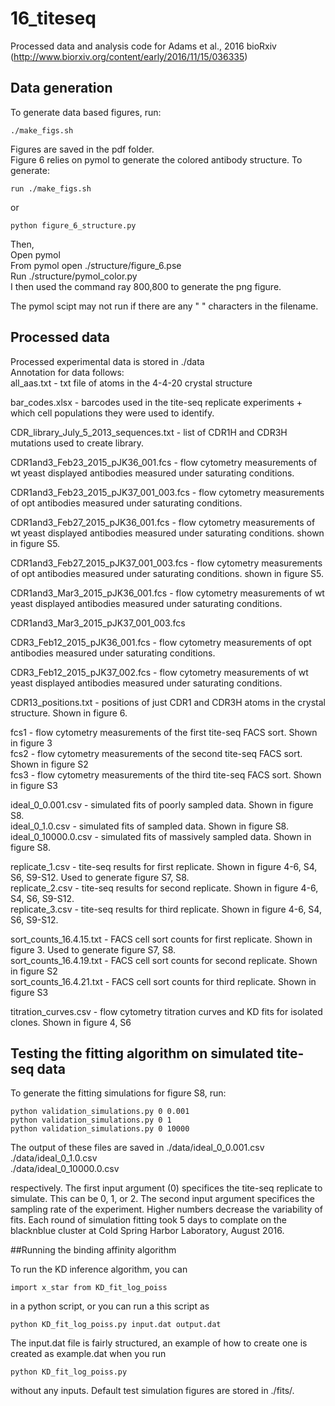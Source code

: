 # 16_titeseq
Processed data and analysis code for Adams et al., 2016 bioRxiv (http://www.biorxiv.org/content/early/2016/11/15/036335)  
## Data generation
To generate data based figures, run:  
```
./make_figs.sh
```
Figures are saved in the pdf folder.  
Figure 6 relies on pymol to generate the colored antibody structure. To generate:  
```
run ./make_figs.sh  
```
or
```
python figure_6_structure.py
```
Then,  
Open pymol  
From pymol open ./structure/figure_6.pse  
Run ./structure/pymol_color.py  
I then used the command ray 800,800 to generate the png figure.  

The pymol scipt may not run if there are any " " characters in the filename.  

## Processed data  
Processed experimental data is stored in ./data  
Annotation for data follows:  
all_aas.txt - txt file of atoms in the 4-4-20 crystal structure  

bar_codes.xlsx - barcodes used in the tite-seq replicate experiments + which cell populations they were used to identify.  

CDR_library_July_5_2013_sequences.txt - list of CDR1H and CDR3H mutations used to create library.  

CDR1and3_Feb23_2015_pJK36_001.fcs - flow cytometry measurements of wt yeast displayed antibodies measured under saturating conditions.  

CDR1and3_Feb23_2015_pJK37_001_003.fcs - flow cytometry measurements of opt antibodies measured under saturating conditions.  

CDR1and3_Feb27_2015_pJK36_001.fcs - flow cytometry measurements of wt yeast displayed antibodies measured under saturating conditions. shown in figure S5.  

CDR1and3_Feb27_2015_pJK37_001_003.fcs - flow cytometry measurements of opt antibodies measured under saturating conditions. shown in figure S5.  

CDR1and3_Mar3_2015_pJK36_001.fcs - flow cytometry measurements of wt yeast displayed antibodies measured under saturating conditions.   

CDR1and3_Mar3_2015_pJK37_001_003.fcs  

CDR3_Feb12_2015_pJK36_001.fcs - flow cytometry measurements of opt antibodies measured under saturating conditions.  

CDR3_Feb12_2015_pJK37_002.fcs - flow cytometry measurements of wt yeast displayed antibodies measured under saturating conditions.   

CDR13_positions.txt - positions of just CDR1 and CDR3H atoms in the crystal structure. Shown in figure 6.  

fcs1 - flow cytometry measurements of the first tite-seq FACS sort. Shown in figure 3  
fcs2 - flow cytometry measurements of the second tite-seq FACS sort. Shown in figure S2  
fcs3 - flow cytometry measurements of the third tite-seq FACS sort. Shown in figure S3  

ideal_0_0.001.csv - simulated fits of poorly sampled data. Shown in figure S8.  
ideal_0_1.0.csv - simulated fits of sampled data. Shown in figure S8.  
ideal_0_10000.0.csv - simulated fits of massively sampled data. Shown in figure S8.  

replicate_1.csv - tite-seq results for first replicate. Shown in figure 4-6, S4, S6, S9-S12. Used to generate figure S7, S8.   
replicate_2.csv - tite-seq results for second replicate. Shown in figure 4-6, S4, S6, S9-S12.  
replicate_3.csv - tite-seq results for third replicate. Shown in figure 4-6, S4, S6, S9-S12.  

sort_counts_16.4.15.txt - FACS cell sort counts for first replicate. Shown in figure 3. Used to generate figure S7, S8.  
sort_counts_16.4.19.txt - FACS cell sort counts for second replicate. Shown in figure S2  
sort_counts_16.4.21.txt - FACS cell sort counts for third replicate. Shown in figure S3  

titration_curves.csv - flow cytometry titration curves and KD fits for isolated clones. Shown in figure 4, S6  

## Testing the fitting algorithm on simulated tite-seq data

To generate the fitting simulations for figure S8, run:  
```
python validation_simulations.py 0 0.001
python validation_simulations.py 0 1
python validation_simulations.py 0 10000
```
The output of these files are saved in ./data/ideal_0_0.001.csv  
./data/ideal_0_1.0.csv  
./data/ideal_0_10000.0.csv  

respectively. The first input argument (0) specifices the tite-seq replicate to simulate. This can be 0, 1, or 2. The second input argument specifices the sampling rate of the experiment. Higher numbers decrease the variability of fits. Each round of simulation fitting took 5 days to complate on the blacknblue cluster at Cold Spring Harbor Laboratory, August 2016.

##Running the binding affinity algorithm

To run the KD inference algorithm, you can  
```
import x_star from KD_fit_log_poiss
```

in a python script, or you can run a this script as  
```
python KD_fit_log_poiss.py input.dat output.dat
```
The input.dat file is fairly structured, an example of how to create one is created as example.dat when you run  
```
python KD_fit_log_poiss.py
```
without any inputs. Default test simulation figures are stored in ./fits/.
